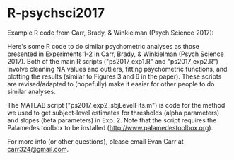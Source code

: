 # R-psychsci2017
Example R code from Carr, Brady, &amp; Winkielman (Psych Science 2017):

Here's some R code to do similar psychometric analyses as those presented in Experiments 1-2 in Carr, Brady, & Winkielman (Psych Science 2017).  Both of the main R scripts ("ps2017_exp1.R" and "ps2017_exp2.R") involve cleaning NA values and outliers, fitting psychometric functions, and plotting the results (similar to Figures 3 and 6 in the paper).  These scripts are revised/adapted to (hopefully) make it easier for other people to do similar analyses.

The MATLAB script ("ps2017_exp2_sbjLevelFits.m") is code for the method we used to get subject-level estimates for thresholds (alpha parameters) and slopes (beta parameters) in Exp. 2.  Note that the script requires the Palamedes toolbox to be installed (http://www.palamedestoolbox.org).

For more info (or other questions), please email Evan Carr at carr324@gmail.com.
